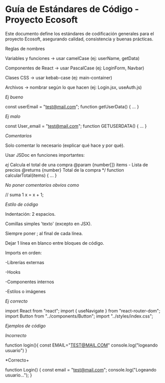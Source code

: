 #  Guía de Estándares de Código - Proyecto Ecosoft

Este documento define los estándares de codificación generales para el proyecto Ecosoft, asegurando calidad, consistencia y buenas prácticas.

Reglas de nombres

Variables y funciones → usar camelCase (ej: userName, getData)

Componentes de React → usar PascalCase (ej: LoginForm, Navbar)

Clases CSS → usar kebab-case (ej: main-container)

Archivos → nombrar según lo que hacen (ej: Login.jsx, useAuth.js)

*Ej bueno*

const userEmail = "test@mail.com";
function getUserData() { ... }


 *Ej malo*

const User_email = "test@mail.com";
function GETUSERDATA() { ... }

*Comentarios*

Solo comentar lo necesario (explicar qué hace y por qué).

Usar JSDoc en funciones importantes:

*ej*
Calcula el total de una compra
@param {number[]} items - Lista de precios
@returns {number} Total de la compra
 */
function calcularTotal(items) { ... }

*No poner comentarios obvios como*

// suma 1
x = x + 1;

*Estilo de código*

Indentación: 2 espacios.

Comillas simples 'texto' (excepto en JSX).

Siempre poner ; al final de cada línea.

Dejar 1 línea en blanco entre bloques de código.

Imports en orden:

-Librerías externas

-Hooks

-Componentes internos

-Estilos o imágenes

*Ej correcto*

import React from "react";
import { useNavigate } from "react-router-dom";
import Button from "../components/Button";
import "../styles/index.css";

*Ejemplos de código*

*Incorrecto*

function login(){
    const EMAIL="TEST@MAIL.COM"
    console.log("logeando usuario")
}

*Correcto+

function Login() {
  const email = "test@mail.com";
  console.log("Logeando usuario...");
}




